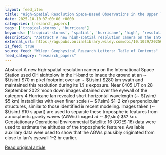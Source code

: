 ```yaml
---
layout: feed_item
title: "High‐Spatial Resolution Space‐Based Observations in the Upper Troposphere and Upper Mesosphere of Wavelike Features Produced by Hurricane Ian"
date: 2025-10-10 07:00:00 +0000
categories: [research_papers]
tags: ['tropical-storms', 'hurricane']
keywords: ['tropical-storms', 'spatial', 'hurricane', 'high', 'resolution']
description: "Abstract A new high‐spatial resolution camera on the International Space Station used OH nightglow in the H‐band to image the ground at an ∼ ${  sim} $70 m p..."
external_url: https://agupubs.onlinelibrary.wiley.com/doi/10.1029/2025GL116331?af=R
is_feed: true
source_feed: "Wiley: Geophysical Research Letters: Table of Contents"
feed_category: "research_papers"
---
```


Abstract A new high‐spatial resolution camera on the International Space Station used OH nightglow in the H‐band to image the ground at an ∼ ${\\sim} $70 m pixel footprint over an ∼ ${\\sim} $280 km swath and maintained this resolution during its 1.5 s exposure. Near 0405 UT on 28 September 2022 moon down images obtained over the eyewall of the category 4 Hurricane Ian revealed short‐horizontal wavelength (∼ ${\\sim} $5 km) instabilities with even finer scale (∼ ${\\sim} $1–2 km) perpendicular structures, similar to those identified in recent modeling. Images taken (∼ ${\\sim} $10 s apart) are used to separate these tropospheric features from atmospheric gravity waves (AGWs) imaged at ∼ ${\\sim} $87 km. Geostationary Operational Environmental Satellite 16 (GOES‐16) data were used to estimate the altitudes of the tropospheric features. Available auxiliary data were used to show that the AGWs plausibly originated from close to Ian's eyewall 1–2 hr earlier.

[Read original article](https://agupubs.onlinelibrary.wiley.com/doi/10.1029/2025GL116331?af=R)
